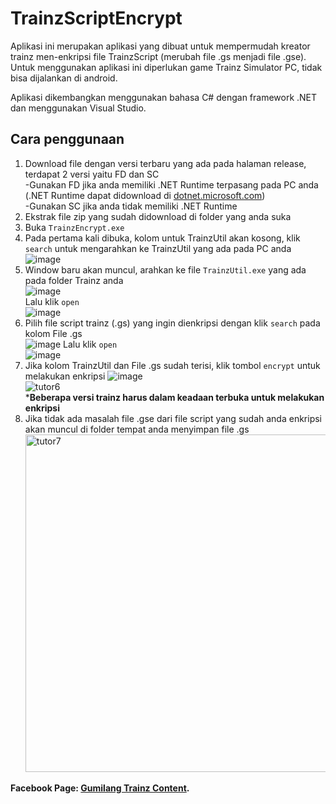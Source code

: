 # TrainzScriptEncrypt

Aplikasi ini merupakan aplikasi yang dibuat untuk mempermudah kreator trainz men-enkripsi file TrainzScript (merubah file .gs menjadi file .gse). Untuk menggunakan aplikasi ini diperlukan game Trainz Simulator PC, tidak bisa dijalankan di android.

Aplikasi dikembangkan menggunakan bahasa C# dengan framework .NET dan menggunakan Visual Studio.

## Cara penggunaan
1. Download file dengan versi terbaru yang ada pada halaman release, terdapat 2 versi yaitu FD dan SC<br />
   -Gunakan FD jika anda memiliki .NET Runtime terpasang pada PC anda (.NET Runtime dapat didownload di [dotnet.microsoft.com](https://dotnet.microsoft.com/id-id/download))<br />
   -Gunakan SC jika anda tidak memiliki .NET Runtime
2. Ekstrak file zip yang sudah didownload di folder yang anda suka
3. Buka `TrainzEncrypt.exe`
4. Pada pertama kali dibuka, kolom untuk TrainzUtil akan kosong, klik `search` untuk mengarahkan ke TrainzUtil yang ada pada PC anda
   ![image](https://github.com/user-attachments/assets/b3f7295a-2a43-4cee-bee5-5a688148fa05)
5. Window baru akan muncul, arahkan ke file `TrainzUtil.exe` yang ada pada folder Trainz anda<br />
   ![image](https://github.com/user-attachments/assets/aa0f31ab-be22-4bf3-aad6-ebb9debb9446)<br />
   Lalu klik `open`<br />
   ![image](https://github.com/user-attachments/assets/504920fc-2bfe-441a-9ed9-c0ee1d7452a6)
6. Pilih file script trainz (.gs) yang ingin dienkripsi dengan klik `search` pada kolom File .gs<br />
   ![image](https://github.com/user-attachments/assets/b3dbd767-b3f2-4f39-aadb-1946443bc8a0)
   Lalu klik `open`<br />
   ![image](https://github.com/user-attachments/assets/8b9bb358-46bd-4d30-b554-b0e8b497a286)
7. Jika kolom TrainzUtil dan File .gs sudah terisi, klik tombol `encrypt` untuk melakukan enkripsi
   ![image](https://github.com/user-attachments/assets/e66908c6-8b43-4216-87b8-931761c0f79e)<br />
   ![tutor6](https://github.com/RidhoAji921/TrainzScriptEncrypt/assets/95759011/9a926096-c3c3-4048-8ec9-7533e302971d)<br />
   ***Beberapa versi trainz harus dalam keadaan terbuka untuk melakukan enkripsi**
8. Jika tidak ada masalah file .gse dari file script yang sudah anda enkripsi akan muncul di folder tempat anda menyimpan file .gs
   <img width="540" alt="tutor7" src="https://github.com/RidhoAji921/TrainzScriptEncrypt/assets/95759011/fea153f6-d460-4035-b937-cad160afea66">

**Facebook Page: [Gumilang Trainz Content](https://www.facebook.com/GumilangTrainzContent).**
